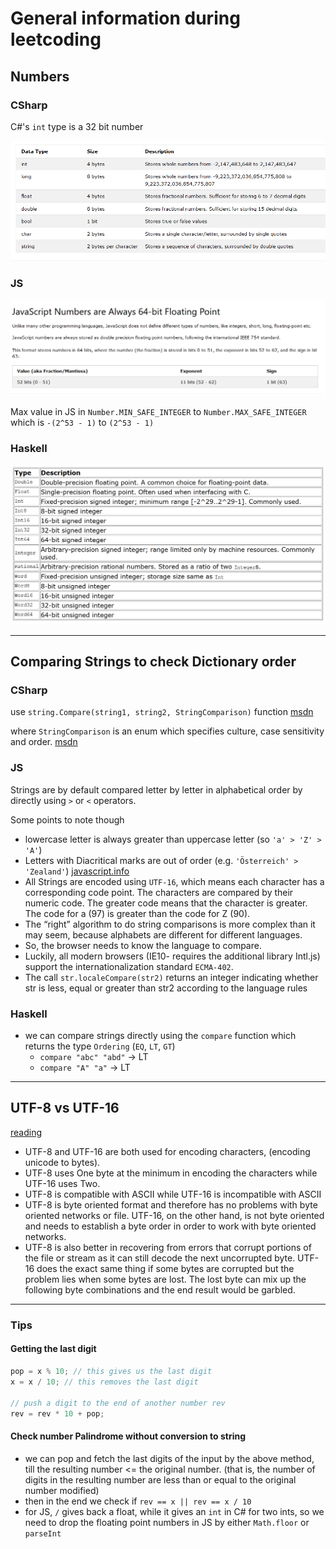 # General information during leetcoding

## Numbers

### CSharp

C#'s `int` type is a 32 bit number

![C# Numbers](./images/csharp1.PNG)

### JS

![JS Numbers](./images/js1.PNG)

Max value in JS in `Number.MIN_SAFE_INTEGER` to `Number.MAX_SAFE_INTEGER` which is `-(2^53 - 1)` to `(2^53 - 1)`

### Haskell

![Haskell](./images/numericTypes.PNG)

---

## Comparing Strings to check Dictionary order

### CSharp

use `string.Compare(string1, string2, StringComparison)` function [msdn](https://docs.microsoft.com/en-us/dotnet/api/system.string.compare?view=netcore-3.1#System_String_Compare_System_String_System_String_System_StringComparison_)

where `StringComparison` is an enum which specifies culture, case sensitivity and order. [msdn](https://docs.microsoft.com/en-us/dotnet/api/system.stringcomparison?view=netcore-3.1)

### JS

Strings are by default compared letter by letter in alphabetical order by directly using `>` or `<` operators.

Some points to note though

- lowercase letter is always greater than uppercase letter (so `'a' > 'Z' > 'A'`)
- Letters with Diacritical marks are out of order (e.g. `'Österreich' > 'Zealand'`) [javascript.info](https://javascript.info/string#comparing-strings)
- All Strings are encoded using `UTF-16`, which means each character has a corresponding code point. The characters are compared by their numeric code. The greater code means that the character is greater. The code for a (97) is greater than the code for Z (90).
- The “right” algorithm to do string comparisons is more complex than it may seem, because alphabets are different for different languages.
- So, the browser needs to know the language to compare.
- Luckily, all modern browsers (IE10- requires the additional library Intl.js) support the internationalization standard `ECMA-402`.
- The call `str.localeCompare(str2)` returns an integer indicating whether str is less, equal or greater than str2 according to the language rules

### Haskell

- we can compare strings directly using the `compare` function which returns the type `Ordering` (`EQ`, `LT`, `GT`)
  - `compare "abc" "abd"` -> LT
  - `compare "A" "a"` -> LT

---

## UTF-8 vs UTF-16

[reading](http://www.differencebetween.net/technology/difference-between-utf-8-and-utf-16/)

- UTF-8 and UTF-16 are both used for encoding characters, (encoding unicode to bytes).
- UTF-8 uses One byte at the minimum in encoding the characters while UTF-16 uses Two.
- UTF-8 is compatible with ASCII while UTF-16 is incompatible with ASCII
- UTF-8 is byte oriented format and therefore has no problems with byte oriented networks or file. UTF-16, on the other hand, is not byte oriented and needs to establish a byte order in order to work with byte oriented networks.
- UTF-8 is also better in recovering from errors that corrupt portions of the file or stream as it can still decode the next uncorrupted byte. UTF-16 does the exact same thing if some bytes are corrupted but the problem lies when some bytes are lost. The lost byte can mix up the following byte combinations and the end result would be garbled.

---

### Tips

#### Getting the last digit

```js
pop = x % 10; // this gives us the last digit
x = x / 10; // this removes the last digit

// push a digit to the end of another number rev
rev = rev * 10 + pop;
```

#### Check number Palindrome without conversion to string

- we can pop and fetch the last digits of the input by the above method, till the resulting number <= the original number. (that is, the number of digits in the resulting number are less than or equal to the original number modified)
- then in the end we check if `rev == x || rev == x / 10`
- for JS, `/` gives back a float, while it gives an `int` in C# for two ints, so we need to drop the floating point numbers in JS by either `Math.floor` or `parseInt`
